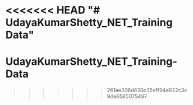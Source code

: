<<<<<<< HEAD
"# UdayaKumarShetty_NET_Training Data" 
=======
# UdayaKumarShetty_NET_Training-Data
>>>>>>> 261ae306d830c35e1f94e922c3c9de6565075497
